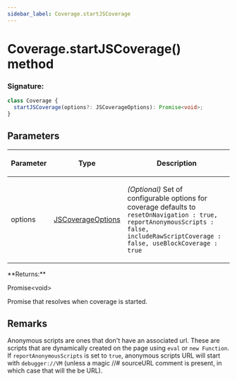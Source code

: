 ```yaml
---
sidebar_label: Coverage.startJSCoverage
---
```


# Coverage.startJSCoverage() method

### Signature:

```typescript
class Coverage {
  startJSCoverage(options?: JSCoverageOptions): Promise<void>;
}
```

## Parameters

<table><thead><tr><th>

Parameter

</th><th>

Type

</th><th>

Description

</th></tr></thead>
<tbody><tr><td>

options

</td><td>

[JSCoverageOptions](./puppeteer.jscoverageoptions.md)

</td><td>

_(Optional)_ Set of configurable options for coverage defaults to `resetOnNavigation : true, reportAnonymousScripts : false,` `includeRawScriptCoverage : false, useBlockCoverage : true`

</td></tr>
</tbody></table>
**Returns:**

Promise&lt;void&gt;

Promise that resolves when coverage is started.

## Remarks

Anonymous scripts are ones that don't have an associated url. These are scripts that are dynamically created on the page using `eval` or `new Function`. If `reportAnonymousScripts` is set to `true`, anonymous scripts URL will start with `debugger://VM` (unless a magic //\# sourceURL comment is present, in which case that will the be URL).
